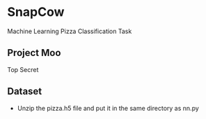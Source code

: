 # SnapCow
Machine Learning Pizza Classification Task

## Project Moo
Top Secret

## Dataset
- Unzip the pizza.h5 file and put it in the same directory as nn.py